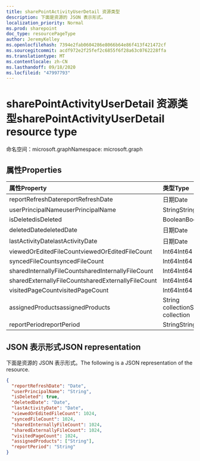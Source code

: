 ```yaml
---
title: sharePointActivityUserDetail 资源类型
description: 下面是资源的 JSON 表示形式。
localization_priority: Normal
ms.prod: sharepoint
doc_type: resourcePageType
author: JeremyKelley
ms.openlocfilehash: 7394e2fab0604286e8066b64e86f413f421472cf
ms.sourcegitcommit: acdf972e2f25fef2c6855f6f28a63c0762228ffa
ms.translationtype: MT
ms.contentlocale: zh-CN
ms.lasthandoff: 09/18/2020
ms.locfileid: "47997793"
---
```

# <a name="sharepointactivityuserdetail-resource-type"></a><span data-ttu-id="385f9-103">sharePointActivityUserDetail 资源类型</span><span class="sxs-lookup"><span data-stu-id="385f9-103">sharePointActivityUserDetail resource type</span></span>

<span data-ttu-id="385f9-104">命名空间：microsoft.graph</span><span class="sxs-lookup"><span data-stu-id="385f9-104">Namespace: microsoft.graph</span></span>

## <a name="properties"></a><span data-ttu-id="385f9-105">属性</span><span class="sxs-lookup"><span data-stu-id="385f9-105">Properties</span></span>

| <span data-ttu-id="385f9-106">属性</span><span class="sxs-lookup"><span data-stu-id="385f9-106">Property</span></span>                  | <span data-ttu-id="385f9-107">类型</span><span class="sxs-lookup"><span data-stu-id="385f9-107">Type</span></span>              |
| :------------------------ | :---------------- |
| <span data-ttu-id="385f9-108">reportRefreshDate</span><span class="sxs-lookup"><span data-stu-id="385f9-108">reportRefreshDate</span></span>         | <span data-ttu-id="385f9-109">日期</span><span class="sxs-lookup"><span data-stu-id="385f9-109">Date</span></span>              |
| <span data-ttu-id="385f9-110">userPrincipalName</span><span class="sxs-lookup"><span data-stu-id="385f9-110">userPrincipalName</span></span>         | <span data-ttu-id="385f9-111">String</span><span class="sxs-lookup"><span data-stu-id="385f9-111">String</span></span>            |
| <span data-ttu-id="385f9-112">isDeleted</span><span class="sxs-lookup"><span data-stu-id="385f9-112">isDeleted</span></span>                 | <span data-ttu-id="385f9-113">Boolean</span><span class="sxs-lookup"><span data-stu-id="385f9-113">Boolean</span></span>           |
| <span data-ttu-id="385f9-114">deletedDate</span><span class="sxs-lookup"><span data-stu-id="385f9-114">deletedDate</span></span>               | <span data-ttu-id="385f9-115">日期</span><span class="sxs-lookup"><span data-stu-id="385f9-115">Date</span></span>              |
| <span data-ttu-id="385f9-116">lastActivityDate</span><span class="sxs-lookup"><span data-stu-id="385f9-116">lastActivityDate</span></span>          | <span data-ttu-id="385f9-117">日期</span><span class="sxs-lookup"><span data-stu-id="385f9-117">Date</span></span>              |
| <span data-ttu-id="385f9-118">viewedOrEditedFileCount</span><span class="sxs-lookup"><span data-stu-id="385f9-118">viewedOrEditedFileCount</span></span>   | <span data-ttu-id="385f9-119">Int64</span><span class="sxs-lookup"><span data-stu-id="385f9-119">Int64</span></span>             |
| <span data-ttu-id="385f9-120">syncedFileCount</span><span class="sxs-lookup"><span data-stu-id="385f9-120">syncedFileCount</span></span>           | <span data-ttu-id="385f9-121">Int64</span><span class="sxs-lookup"><span data-stu-id="385f9-121">Int64</span></span>             |
| <span data-ttu-id="385f9-122">sharedInternallyFileCount</span><span class="sxs-lookup"><span data-stu-id="385f9-122">sharedInternallyFileCount</span></span> | <span data-ttu-id="385f9-123">Int64</span><span class="sxs-lookup"><span data-stu-id="385f9-123">Int64</span></span>             |
| <span data-ttu-id="385f9-124">sharedExternallyFileCount</span><span class="sxs-lookup"><span data-stu-id="385f9-124">sharedExternallyFileCount</span></span> | <span data-ttu-id="385f9-125">Int64</span><span class="sxs-lookup"><span data-stu-id="385f9-125">Int64</span></span>             |
| <span data-ttu-id="385f9-126">visitedPageCount</span><span class="sxs-lookup"><span data-stu-id="385f9-126">visitedPageCount</span></span>          | <span data-ttu-id="385f9-127">Int64</span><span class="sxs-lookup"><span data-stu-id="385f9-127">Int64</span></span>             |
| <span data-ttu-id="385f9-128">assignedProducts</span><span class="sxs-lookup"><span data-stu-id="385f9-128">assignedProducts</span></span>          | <span data-ttu-id="385f9-129">String collection</span><span class="sxs-lookup"><span data-stu-id="385f9-129">String collection</span></span> |
| <span data-ttu-id="385f9-130">reportPeriod</span><span class="sxs-lookup"><span data-stu-id="385f9-130">reportPeriod</span></span>              | <span data-ttu-id="385f9-131">String</span><span class="sxs-lookup"><span data-stu-id="385f9-131">String</span></span>            |

## <a name="json-representation"></a><span data-ttu-id="385f9-132">JSON 表示形式</span><span class="sxs-lookup"><span data-stu-id="385f9-132">JSON representation</span></span>

<span data-ttu-id="385f9-133">下面是资源的 JSON 表示形式。</span><span class="sxs-lookup"><span data-stu-id="385f9-133">The following is a JSON representation of the resource.</span></span>

<!-- {
  "blockType": "resource",
  "@odata.type": "microsoft.graph.sharePointActivityUserDetail"
} -->

```json
{
  "reportRefreshDate": "Date",
  "userPrincipalName": "String",
  "isDeleted": true,
  "deletedDate": "Date",
  "lastActivityDate": "Date",
  "viewedOrEditedFileCount": 1024,
  "syncedFileCount": 1024,
  "sharedInternallyFileCount": 1024,
  "sharedExternallyFileCount": 1024,
  "visitedPageCount": 1024,
  "assignedProducts": ["String"],
  "reportPeriod": "String"
}
```


